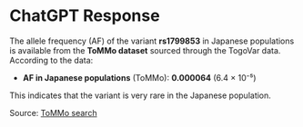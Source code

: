 # ChatGPT Response

The allele frequency (AF) of the variant **rs1799853** in Japanese populations is available from the **ToMMo dataset** sourced through the TogoVar data. According to the data:

- **AF in Japanese populations** (ToMMo): **0.000064** (6.4 × 10⁻⁵)

This indicates that the variant is very rare in the Japanese population.

Source: [ToMMo search](https://jmorp.megabank.tohoku.ac.jp/search?query=10%3A94942290)